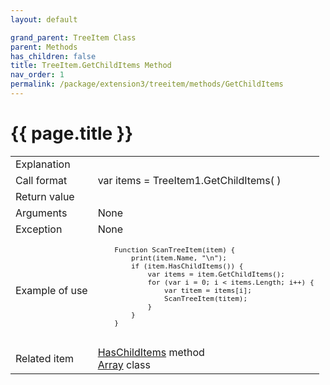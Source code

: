 ```yaml
---
layout: default

grand_parent: TreeItem Class
parent: Methods
has_children: false
title: TreeItem.GetChildItems Method
nav_order: 1
permalink: /package/extension3/treeitem/methods/GetChildItems
---
```

# {{ page.title }}

<table>
  <tr>
    <td>Explanation</td>
    <td colspan="2"></td>
  </tr>
  <tr>
    <td>Call format</td>
    <td colspan="2">var items = TreeItem1.GetChildItems( )</td>
  </tr>
  <tr>
    <td>Return value</td>
    <td colspan="2"></td>
  </tr>  
  <tr>
    <td>Arguments</td>
    <td colspan="2">None</td>
  </tr>
  <tr>
    <td>Exception</td>
    <td colspan="2">None</td>
  </tr>
  <tr>
    <td>Example of use</td>
    <td colspan="2"><code><pre>
    Function ScanTreeItem(item) {
        print(item.Name, "\n");
        if (item.HasChildItems()) {
            var items = item.GetChildItems();
            for (var i = 0; i < items.Length; i++) {
                var titem = items[i];
                ScanTreeItem(titem);
            }
        }
    }
    </pre></code></td>
  </tr>
  <tr>
    <td>Related item</td>
    <td colspan="2"><a href="/package/extension3/treeitem/methods/HasChildItems">HasChildItems</a> method<br><a href="/package/system/Array">Array</a> class</td>
  </tr>
</table>
